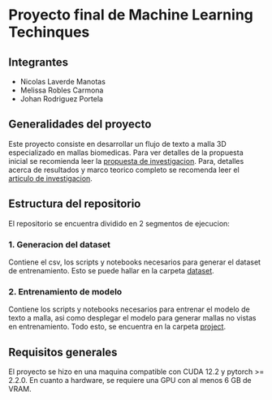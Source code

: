 # Proyecto final de Machine Learning Techinques

## Integrantes
- Nicolas Laverde Manotas
- Melissa Robles Carmona
- Johan Rodriguez Portela

## Generalidades del proyecto
Este proyecto consiste en desarrollar un flujo de texto a malla 3D especializado en mallas biomedicas. Para ver detalles de la propuesta inicial se recomienda leer la [propuesta de investigacion](proposal.pdf). Para, detalles acerca de resultados y marco teorico completo se recomenda leer el [articulo de investigacion](article.pdf).

## Estructura del repositorio
El repositorio se encuentra dividido en 2 segmentos de ejecucion:

### 1. Generacion del dataset
Contiene el csv, los scripts y notebooks necesarios para generar el dataset de entrenamiento. Esto se puede hallar en la carpeta [dataset](dataset).

### 2. Entrenamiento de modelo
Contiene los scripts y notebooks necesarios para entrenar el modelo de texto a malla, asi como desplegar el modelo para generar mallas no vistas en entrenamiento. Todo esto, se encuentra en la carpeta [project](project).

## Requisitos generales
El proyecto se hizo en una maquina compatible con CUDA 12.2 y pytorch >= 2.2.0. En cuanto a hardware, se requiere una GPU con al menos 6 GB de VRAM.